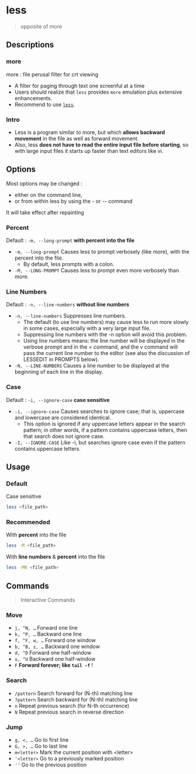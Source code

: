 # less

> opposite of more

## Descriptions

### more

more : file perusal filter for crt viewing

- A filter for paging through text one screenful at a time
- Users should realize that `less` provides `more` emulation plus extensive enhancements.
- Recommend to use [`less`](/cmd/l/less.md).

### Intro

- Less is a program similar to more, but which **allows backward movement** in the file as well as forward movement.
- Also, less **does not have to read the entire input file before starting**, so with large input files it starts up faster than text editors like vi.

## Options

Most options may be changed :

- either on the command line,
- or from within less by using the - or -- command

It will take effect after repainting

### Percent

Default : `-m, --long-prompt` **with percent into the file**

- `-m, --long-prompt` Causes  less  to  prompt verbosely (like more), with the percent into the file.
    - By default, less prompts with a colon.
- `-M, --LONG-PROMPT` Causes less to prompt even more verbosely than more.

### Line Numbers

Default : `-n, --line-numbers` **without line numbers**

- `-n, --line-numbers` Suppresses line numbers.
    - The default (to use line numbers) may cause less to run more slowly in some cases, especially with a very large input file.
    - Suppressing line numbers with the -n option will avoid this problem.
    - Using line numbers means: the line number will be displayed in the verbose prompt and in the = command, and the v command will pass the current line number to the editor (see also the discussion of LESSEDIT in PROMPTS below).
- `-N, --LINE-NUMBERS` Causes a line number to be displayed at the beginning of each line in the display.

### Case

Default : `-i, --ignore-case` **case sensitive**

- `-i, --ignore-case` Causes searches to ignore case; that is, uppercase and lowercase  are  considered  identical.
    - This  option  is ignored  if  any uppercase letters appear in the search pattern; in other words, if a pattern contains uppercase letters, then that search does not ignore case.
- `-I, --IGNORE-CASE` Like -i, but searches ignore case even if the pattern contains uppercase letters.

## Usage

### Default

Case sensitive

```bash
less <file_path>
```

### Recommended

With **percent** into the file

```bash
less -M <file_path>
```

With **line numbers** & **percent** into the file

```bash
less -MN <file_path>
```

## Commands

> Interactive Commands

### Move

- `j, ^N, …` Forward one line
- `k, ^P, …` Backward one line
- `f, ^F, w, …` Forward one window
- `b, ^B, z, …` Backward one window
- `d, ^D` Forward one half-window
- `u, ^U` Backward one half-window
- `F` **Forward forever; like `tail -f`** !

### Search

- `/pattern` Search forward for (N-th) matching line
- `?pattern` Search backward for (N-th) matching line
- `n` Repeat previous search (for N-th occurrence)
- `N` Repeat previous search in reverse direction

### Jump

- `g, <, …` Go to first line
- `G, >, …` Go to last line
- `m<letter>` Mark the current position with \<letter\>
- `'<letter>` Go to a previously marked position
- `''` Go to the previous position
